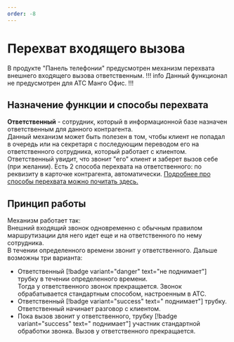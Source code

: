 ```yaml
---
order: -8
---
```


# Перехват входящего вызова
В продукте "Панель телефонии" предусмотрен механизм перехвата внешнего входящего вызова ответственным.
!!! info
Данный функционал не предусмотрен для АТС Манго Офис.
!!!
## Назначение функции и способы перехвата
**Ответственный** - сотрудник, который в информационной базе назначен ответственным для данного контрагента.  
Данный механизм может быть полезен в том, чтобы клиент не попадал в очередь или на секретаря с последующим переводом его на ответственного сотрудника, который работает с клиентом. <br>
Ответственный увидит, что звонит "его" клиент и заберет вызов себе (при желании).
Есть 2 способа перехвата на ответственного: по реквизиту в карточке контрагента, автоматически. <a href='/root-guides/parametri_podsystemi_tel/obrabotka_zvonkov/#группа-перехват-звонка' target="_blank">Подробнее про способы перехвата можно почитать здесь.</a>

## Принцип работы
Механизм работает так:  
Внешний входящий звонок одновременно с обычным правилом маршрутизации для него идет еще и на ответственного по нему сотрудника.  
В течении определенного времени звонит у ответственного. Дальше возможны три варианта: 
- Ответственный [!badge variant="danger" text="не поднимает"] трубку в течении определенного времени.  
Тогда у ответственного звонок прекращается. Звонок обрабатывается стандартным способом, настроенным в АТС. 
- Ответственный [!badge variant="success" text=" поднимает"] трубку.  
Ответственный начинает разговор с клиентом.
- Пока вызов звонит у ответственного, трубку [!badge variant="success" text=" поднимает"] участник стандартной обработки звонка. 
Вызов у ответственного прекращается.